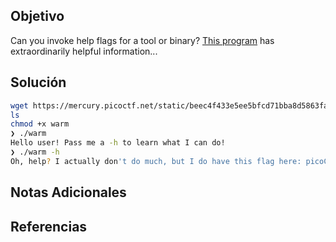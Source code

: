 ## Objetivo
Can you invoke help flags for a tool or binary? [This program](https://mercury.picoctf.net/static/beec4f433e5ee5bfcd71bba8d5863faf/warm) has extraordinarily helpful information...

## Solución
```bash
wget https://mercury.picoctf.net/static/beec4f433e5ee5bfcd71bba8d5863faf/warm
ls
chmod +x warm
❯ ./warm
Hello user! Pass me a -h to learn what I can do!
❯ ./warm -h
Oh, help? I actually don't do much, but I do have this flag here: picoCTF{b1scu1ts_4nd_gr4vy_616f7182}
```

## Notas Adicionales


## Referencias
